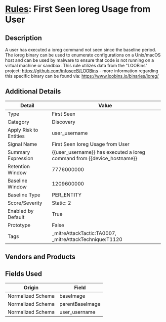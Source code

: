 # [Rules](README.md): First Seen Ioreg Usage from User

## Description
A user has executed a ioreg command not seen since the baseline period. The ioreg binary can be used to enumerate configurations on a Unix/macOS host and can be used by malware to ensure that code is not running on a virtual machine or sandbox. This rule utilizes data from the "LOOBins" project: https://github.com/infosecB/LOOBins - more information regarding this specific binary can be found via: https://www.loobins.io/binaries/ioreg/

## Additional Details
|Detail|Value|
|----|----|
|Type|First Seen|
|Category|Discovery|
|Apply Risk to Entities|user_username|
|Signal Name|First Seen Ioreg Usage from User|
|Summary Expression|{{user_username}} has executed a ioreg command from {{device_hostname}}|
|Retention Window|7776000000|
|Baseline Window|1209600000|
|Baseline Type|PER_ENTITY|
|Score/Severity|Static: 2|
|Enabled by Default|True|
|Prototype|False|
|Tags|_mitreAttackTactic:TA0007, _mitreAttackTechnique:T1120|
## Vendors and Products


## Fields Used

|Origin|Field|
|----|----|
|Normalized Schema|baseImage|
|Normalized Schema|parentBaseImage|
|Normalized Schema|user_username|


